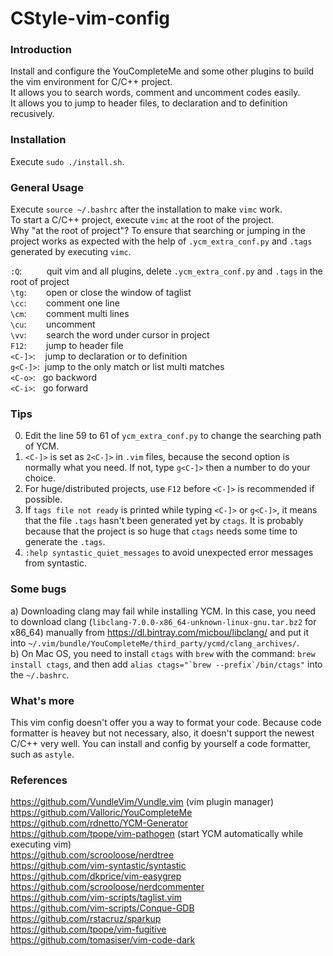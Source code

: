 CStyle-vim-config
==========================


### Introduction ###
Install and configure the YouCompleteMe and some other plugins to build the vim environment for C/C++ project.<br>
It allows you to search words, comment and uncomment codes easily.<br>
It allows you to jump to header files, to declaration and to definition recusively.


### Installation ###
Execute `sudo ./install.sh`.<br>


### General Usage ###
Execute `source ~/.bashrc` after the installation to make `vimc` work.<br>
To start a C/C++ project, execute `vimc` at the root of the project.<br>
Why "at the root of project"? To ensure that searching or jumping in the project works as expected with the help of `.ycm_extra_conf.py` and `.tags` generated by executing `vimc`.<br>



`:Q`:&nbsp;&nbsp;&nbsp;&nbsp;&nbsp;&nbsp;&nbsp;&nbsp;&nbsp; quit vim and all plugins, delete `.ycm_extra_conf.py` and `.tags` in the root of project<br>
`\tg`:&nbsp;&nbsp;&nbsp;&nbsp;&nbsp;&nbsp;&nbsp; open or close the window of taglist<br>
`\cc`:&nbsp;&nbsp;&nbsp;&nbsp;&nbsp;&nbsp;&nbsp; comment one line<br>
`\cm`:&nbsp;&nbsp;&nbsp;&nbsp;&nbsp;&nbsp;&nbsp; comment multi lines<br>
`\cu`:&nbsp;&nbsp;&nbsp;&nbsp;&nbsp;&nbsp;&nbsp; uncomment<br>
`\vv`:&nbsp;&nbsp;&nbsp;&nbsp;&nbsp;&nbsp;&nbsp; search the word under cursor in project<br>
`F12`:&nbsp;&nbsp;&nbsp;&nbsp;&nbsp;&nbsp;&nbsp; jump to header file<br>
`<C-]>`:&nbsp;&nbsp;&nbsp; jump to declaration or to definition<br>
`g<C-]>`:&nbsp; jump to the only match or list multi matches<br>
`<C-o>`:&nbsp;&nbsp; go backword<br>
`<C-i>`:&nbsp;&nbsp; go forward<br>

### Tips ###
0) Edit the line 59 to 61 of `ycm_extra_conf.py` to change the searching path of YCM.<br>
1) `<C-]>` is set as `2<C-]>` in `.vim` files, because the second option is normally what you need. If not, type `g<C-]>` then a number to do your choice.<br>
2) For huge/distributed projects, use `F12` before `<C-]>` is recommended if possible.<br>
3) If `tags file not ready` is printed while typing `<C-]>` or `g<C-]>`, it means that the file `.tags` hasn't been generated yet by `ctags`. It is probably because that the project is so huge that `ctags` needs some time to generate the `.tags`.
4) `:help syntastic_quiet_messages` to avoid unexpected error messages from syntastic.


### Some bugs ###
a) Downloading clang may fail while installing YCM. In this case, you need to download clang (`libclang-7.0.0-x86_64-unknown-linux-gnu.tar.bz2` for x86_64) manually from https://dl.bintray.com/micbou/libclang/ and put it into `~/.vim/bundle/YouCompleteMe/third_party/ycmd/clang_archives/`.<br>
b) On Mac OS, you need to install `ctags` with `brew` with the command: `brew install ctags`, and then add ``alias ctags="`brew --prefix`/bin/ctags"`` into the `~/.bashrc`.

### What's more ###
This vim config doesn't offer you a way to format your code. Because code formatter is heavey but not necessary, also, it doesn't support the newest C/C++ very well. You can install and config by yourself a code formatter, such as `astyle`.


### References ###
https://github.com/VundleVim/Vundle.vim (vim plugin manager)<br>
https://github.com/Valloric/YouCompleteMe<br>
https://github.com/rdnetto/YCM-Generator<br>
https://github.com/tpope/vim-pathogen (start YCM automatically while executing vim)<br>
https://github.com/scrooloose/nerdtree<br>
https://github.com/vim-syntastic/syntastic<br>
https://github.com/dkprice/vim-easygrep<br>
https://github.com/scrooloose/nerdcommenter<br>
https://github.com/vim-scripts/taglist.vim<br>
https://github.com/vim-scripts/Conque-GDB<br>
https://github.com/rstacruz/sparkup<br>
https://github.com/tpope/vim-fugitive<br>
https://github.com/tomasiser/vim-code-dark<br>
